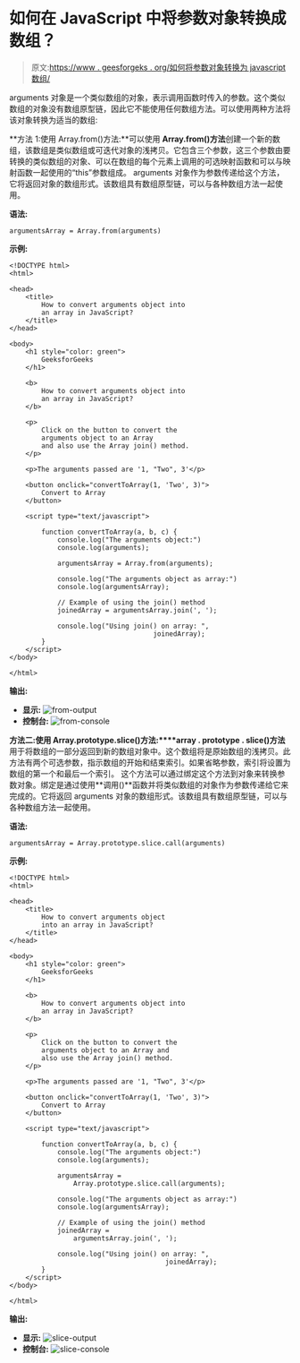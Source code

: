 # 如何在 JavaScript 中将参数对象转换成数组？

> 原文:[https://www . geesforgeks . org/如何将参数对象转换为 javascript 数组/](https://www.geeksforgeeks.org/how-to-convert-arguments-object-into-an-array-in-javascript/)

arguments 对象是一个类似数组的对象，表示调用函数时传入的参数。这个类似数组的对象没有数组原型链，因此它不能使用任何数组方法。可以使用两种方法将该对象转换为适当的数组:

**方法 1:使用 Array.from()方法:**可以使用 **Array.from()方法**创建一个新的数组，该数组是类似数组或可迭代对象的浅拷贝。它包含三个参数，这三个参数由要转换的类似数组的对象、可以在数组的每个元素上调用的可选映射函数和可以与映射函数一起使用的“this”参数组成。
arguments 对象作为参数传递给这个方法，它将返回对象的数组形式。该数组具有数组原型链，可以与各种数组方法一起使用。

**语法:**

```
argumentsArray = Array.from(arguments)
```

**示例:**

```
<!DOCTYPE html>
<html>

<head>
    <title>
        How to convert arguments object into
        an array in JavaScript?
    </title>
</head>

<body>
    <h1 style="color: green">
        GeeksforGeeks
    </h1>

    <b> 
        How to convert arguments object into
        an array in JavaScript?
    </b>

    <p>
        Click on the button to convert the
        arguments object to an Array
        and also use the Array join() method.
    </p>

    <p>The arguments passed are '1, "Two", 3'</p>

    <button onclick="convertToArray(1, 'Two', 3)">
        Convert to Array
    </button>

    <script type="text/javascript">

        function convertToArray(a, b, c) {
            console.log("The arguments object:")
            console.log(arguments);

            argumentsArray = Array.from(arguments);

            console.log("The arguments object as array:")
            console.log(argumentsArray);

            // Example of using the join() method
            joinedArray = argumentsArray.join(', ');

            console.log("Using join() on array: ",
                                    joinedArray);
        }
    </script>
</body>

</html>
```

**输出:**

*   **显示:**
    ![from-output](img/d9fa3b6ce3a2233dad463eb1ff788727.png)
*   **控制台:**
    ![from-console](img/3e2ab2607b81699715d8683a355162df.png)

**方法二:使用 Array.prototype.slice()方法:****array . prototype . slice()方法**用于将数组的一部分返回到新的数组对象中。这个数组将是原始数组的浅拷贝。此方法有两个可选参数，指示数组的开始和结束索引。如果省略参数，索引将设置为数组的第一个和最后一个索引。
这个方法可以通过绑定这个方法到对象来转换参数对象。绑定是通过使用**调用()**函数并将类似数组的对象作为参数传递给它来完成的。它将返回 arguments 对象的数组形式。该数组具有数组原型链，可以与各种数组方法一起使用。

**语法:**

```
argumentsArray = Array.prototype.slice.call(arguments)
```

**示例:**

```
<!DOCTYPE html>
<html>

<head>
    <title>
        How to convert arguments object
        into an array in JavaScript?
    </title>
</head>

<body>
    <h1 style="color: green">
        GeeksforGeeks
    </h1>

    <b>
        How to convert arguments object into
        an array in JavaScript?
    </b>

    <p>
        Click on the button to convert the
        arguments object to an Array and
        also use the Array join() method.
    </p>

    <p>The arguments passed are '1, "Two", 3'</p>

    <button onclick="convertToArray(1, 'Two', 3)">
        Convert to Array
    </button>

    <script type="text/javascript">

        function convertToArray(a, b, c) {
            console.log("The arguments object:")
            console.log(arguments);

            argumentsArray = 
                Array.prototype.slice.call(arguments);

            console.log("The arguments object as array:")
            console.log(argumentsArray);

            // Example of using the join() method
            joinedArray = 
                argumentsArray.join(', ');

            console.log("Using join() on array: ",
                                       joinedArray);
        }
    </script>
</body>

</html>
```

**输出:**

*   **显示:**
    ![slice-output](img/cf025d165dffc7a756ac65d81b41e626.png)
*   **控制台:**
    ![slice-console](img/da12ef27a3c996bfb74ac152ec9159e4.png)